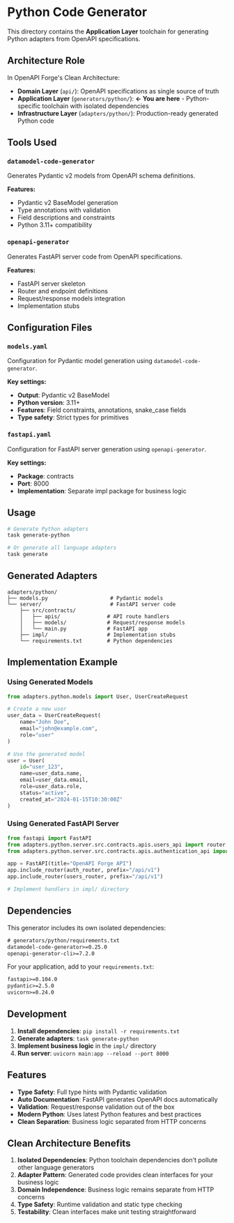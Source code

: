 # Python Code Generator

This directory contains the **Application Layer** toolchain for generating Python adapters from OpenAPI specifications.

## Architecture Role

In OpenAPI Forge's Clean Architecture:
- **Domain Layer** (`api/`): OpenAPI specifications as single source of truth
- **Application Layer** (`generators/python/`): **← You are here** - Python-specific toolchain with isolated dependencies
- **Infrastructure Layer** (`adapters/python/`): Production-ready generated Python code

## Tools Used

### `datamodel-code-generator`
Generates Pydantic v2 models from OpenAPI schema definitions.

**Features:**
- Pydantic v2 BaseModel generation
- Type annotations with validation
- Field descriptions and constraints
- Python 3.11+ compatibility

### `openapi-generator`
Generates FastAPI server code from OpenAPI specifications.

**Features:**
- FastAPI server skeleton
- Router and endpoint definitions
- Request/response models integration
- Implementation stubs

## Configuration Files

### `models.yaml`
Configuration for Pydantic model generation using `datamodel-code-generator`.

**Key settings:**
- **Output**: Pydantic v2 BaseModel
- **Python version**: 3.11+
- **Features**: Field constraints, annotations, snake_case fields
- **Type safety**: Strict types for primitives

### `fastapi.yaml`
Configuration for FastAPI server generation using `openapi-generator`.

**Key settings:**
- **Package**: contracts
- **Port**: 8000
- **Implementation**: Separate impl package for business logic

## Usage

```bash
# Generate Python adapters
task generate-python

# Or generate all language adapters
task generate
```

## Generated Adapters

```
adapters/python/
├── models.py                    # Pydantic models
└── server/                      # FastAPI server code
    ├── src/contracts/
    │   ├── apis/               # API route handlers
    │   ├── models/             # Request/response models
    │   └── main.py             # FastAPI app
    ├── impl/                   # Implementation stubs
    └── requirements.txt        # Python dependencies
```

## Implementation Example

### Using Generated Models

```python
from adapters.python.models import User, UserCreateRequest

# Create a new user
user_data = UserCreateRequest(
    name="John Doe",
    email="john@example.com",
    role="user"
)

# Use the generated model
user = User(
    id="user_123",
    name=user_data.name,
    email=user_data.email,
    role=user_data.role,
    status="active",
    created_at="2024-01-15T10:30:00Z"
)
```

### Using Generated FastAPI Server

```python
from fastapi import FastAPI
from adapters.python.server.src.contracts.apis.users_api import router as users_router
from adapters.python.server.src.contracts.apis.authentication_api import router as auth_router

app = FastAPI(title="OpenAPI Forge API")
app.include_router(auth_router, prefix="/api/v1")
app.include_router(users_router, prefix="/api/v1")

# Implement handlers in impl/ directory
```

## Dependencies

This generator includes its own isolated dependencies:

```txt
# generators/python/requirements.txt
datamodel-code-generator>=0.25.0
openapi-generator-cli>=7.2.0
```

For your application, add to your `requirements.txt`:

```txt
fastapi>=0.104.0
pydantic>=2.5.0
uvicorn>=0.24.0
```

## Development

1. **Install dependencies**: `pip install -r requirements.txt`
2. **Generate adapters**: `task generate-python`
3. **Implement business logic** in the `impl/` directory
4. **Run server**: `uvicorn main:app --reload --port 8000`

## Features

- **Type Safety**: Full type hints with Pydantic validation
- **Auto Documentation**: FastAPI generates OpenAPI docs automatically
- **Validation**: Request/response validation out of the box
- **Modern Python**: Uses latest Python features and best practices
- **Clean Separation**: Business logic separated from HTTP concerns

## Clean Architecture Benefits

1. **Isolated Dependencies**: Python toolchain dependencies don't pollute other language generators
2. **Adapter Pattern**: Generated code provides clean interfaces for your business logic
3. **Domain Independence**: Business logic remains separate from HTTP concerns
4. **Type Safety**: Runtime validation and static type checking
5. **Testability**: Clean interfaces make unit testing straightforward 